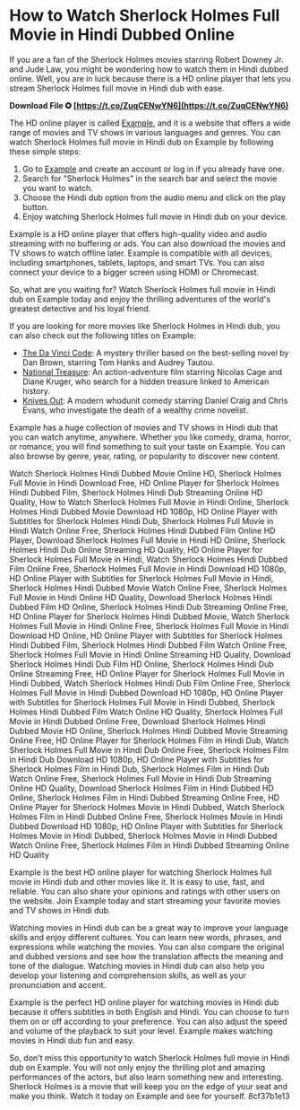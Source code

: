# How to Watch Sherlock Holmes Full Movie in Hindi Dubbed Online
 
If you are a fan of the Sherlock Holmes movies starring Robert Downey Jr. and Jude Law, you might be wondering how to watch them in Hindi dubbed online. Well, you are in luck because there is a HD online player that lets you stream Sherlock Holmes full movie in Hindi dub with ease.
 
**Download File ✪ [https://t.co/ZuqCENwYN6](https://t.co/ZuqCENwYN6)**


 
The HD online player is called [Example](https://www.example.com), and it is a website that offers a wide range of movies and TV shows in various languages and genres. You can watch Sherlock Holmes full movie in Hindi dub on Example by following these simple steps:
 
1. Go to [Example](https://www.example.com) and create an account or log in if you already have one.
2. Search for "Sherlock Holmes" in the search bar and select the movie you want to watch.
3. Choose the Hindi dub option from the audio menu and click on the play button.
4. Enjoy watching Sherlock Holmes full movie in Hindi dub on your device.

Example is a HD online player that offers high-quality video and audio streaming with no buffering or ads. You can also download the movies and TV shows to watch offline later. Example is compatible with all devices, including smartphones, tablets, laptops, and smart TVs. You can also connect your device to a bigger screen using HDMI or Chromecast.
 
So, what are you waiting for? Watch Sherlock Holmes full movie in Hindi dub on Example today and enjoy the thrilling adventures of the world's greatest detective and his loyal friend.
  
If you are looking for more movies like Sherlock Holmes in Hindi dub, you can also check out the following titles on Example:

- [The Da Vinci Code](https://www.example.com/movie1): A mystery thriller based on the best-selling novel by Dan Brown, starring Tom Hanks and Audrey Tautou.
- [National Treasure](https://www.example.com/movie2): An action-adventure film starring Nicolas Cage and Diane Kruger, who search for a hidden treasure linked to American history.
- [Knives Out](https://www.example.com/movie3): A modern whodunit comedy starring Daniel Craig and Chris Evans, who investigate the death of a wealthy crime novelist.

Example has a huge collection of movies and TV shows in Hindi dub that you can watch anytime, anywhere. Whether you like comedy, drama, horror, or romance, you will find something to suit your taste on Example. You can also browse by genre, year, rating, or popularity to discover new content.
 
Watch Sherlock Holmes Hindi Dubbed Movie Online HD,  Sherlock Holmes Full Movie in Hindi Download Free,  HD Online Player for Sherlock Holmes Hindi Dubbed Film,  Sherlock Holmes Hindi Dub Streaming Online HD Quality,  How to Watch Sherlock Holmes Full Movie in Hindi Online,  Sherlock Holmes Hindi Dubbed Movie Download HD 1080p,  HD Online Player with Subtitles for Sherlock Holmes Hindi Dub,  Sherlock Holmes Full Movie in Hindi Watch Online Free,  Sherlock Holmes Hindi Dubbed Film Online HD Player,  Download Sherlock Holmes Full Movie in Hindi HD Online,  Sherlock Holmes Hindi Dub Online Streaming HD Quality,  HD Online Player for Sherlock Holmes Full Movie in Hindi,  Watch Sherlock Holmes Hindi Dubbed Film Online Free,  Sherlock Holmes Full Movie in Hindi Download HD 1080p,  HD Online Player with Subtitles for Sherlock Holmes Full Movie in Hindi,  Sherlock Holmes Hindi Dubbed Movie Watch Online Free,  Sherlock Holmes Full Movie in Hindi Online HD Quality,  Download Sherlock Holmes Hindi Dubbed Film HD Online,  Sherlock Holmes Hindi Dub Streaming Online Free,  HD Online Player for Sherlock Holmes Hindi Dubbed Movie,  Watch Sherlock Holmes Full Movie in Hindi Online Free,  Sherlock Holmes Full Movie in Hindi Download HD Online,  HD Online Player with Subtitles for Sherlock Holmes Hindi Dubbed Film,  Sherlock Holmes Hindi Dubbed Film Watch Online Free,  Sherlock Holmes Full Movie in Hindi Online Streaming HD Quality,  Download Sherlock Holmes Hindi Dub Film HD Online,  Sherlock Holmes Hindi Dub Online Streaming Free,  HD Online Player for Sherlock Holmes Full Movie in Hindi Dubbed,  Watch Sherlock Holmes Hindi Dub Film Online Free,  Sherlock Holmes Full Movie in Hindi Dubbed Download HD 1080p,  HD Online Player with Subtitles for Sherlock Holmes Full Movie in Hindi Dubbed,  Sherlock Holmes Hindi Dubbed Film Watch Online HD Quality,  Sherlock Holmes Full Movie in Hindi Dubbed Online Free,  Download Sherlock Holmes Hindi Dubbed Movie HD Online,  Sherlock Holmes Hindi Dubbed Movie Streaming Online Free,  HD Online Player for Sherlock Holmes Film in Hindi Dub,  Watch Sherlock Holmes Full Movie in Hindi Dub Online Free,  Sherlock Holmes Film in Hindi Dub Download HD 1080p,  HD Online Player with Subtitles for Sherlock Holmes Film in Hindi Dub,  Sherlock Holmes Film in Hindi Dub Watch Online Free,  Sherlock Holmes Full Movie in Hindi Dub Streaming Online HD Quality,  Download Sherlock Holmes Film in Hindi Dubbed HD Online,  Sherlock Holmes Film in Hindi Dubbed Streaming Online Free,  HD Online Player for Sherlock Holmes Movie in Hindi Dubbed,  Watch Sherlock Holmes Film in Hindi Dubbed Online Free,  Sherlock Holmes Movie in Hindi Dubbed Download HD 1080p,  HD Online Player with Subtitles for Sherlock Holmes Movie in Hindi Dubbed,  Sherlock Holmes Movie in Hindi Dubbed Watch Online Free,  Sherlock Holmes Film in Hindi Dubbed Streaming Online HD Quality
 
Example is the best HD online player for watching Sherlock Holmes full movie in Hindi dub and other movies like it. It is easy to use, fast, and reliable. You can also share your opinions and ratings with other users on the website. Join Example today and start streaming your favorite movies and TV shows in Hindi dub.
  
Watching movies in Hindi dub can be a great way to improve your language skills and enjoy different cultures. You can learn new words, phrases, and expressions while watching the movies. You can also compare the original and dubbed versions and see how the translation affects the meaning and tone of the dialogue. Watching movies in Hindi dub can also help you develop your listening and comprehension skills, as well as your pronunciation and accent.
 
Example is the perfect HD online player for watching movies in Hindi dub because it offers subtitles in both English and Hindi. You can choose to turn them on or off according to your preference. You can also adjust the speed and volume of the playback to suit your level. Example makes watching movies in Hindi dub fun and easy.
 
So, don't miss this opportunity to watch Sherlock Holmes full movie in Hindi dub on Example. You will not only enjoy the thrilling plot and amazing performances of the actors, but also learn something new and interesting. Sherlock Holmes is a movie that will keep you on the edge of your seat and make you think. Watch it today on Example and see for yourself.
 8cf37b1e13
 
